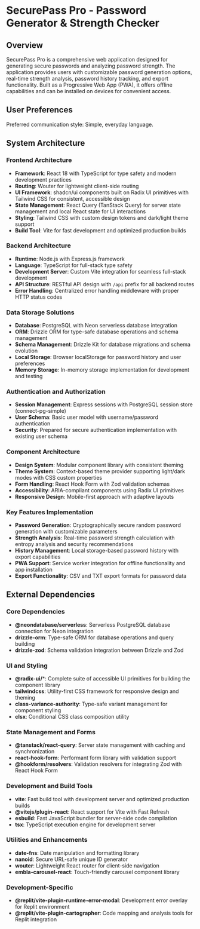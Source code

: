# SecurePass Pro - Password Generator & Strength Checker

## Overview

SecurePass Pro is a comprehensive web application designed for generating secure passwords and analyzing password strength. The application provides users with customizable password generation options, real-time strength analysis, password history tracking, and export functionality. Built as a Progressive Web App (PWA), it offers offline capabilities and can be installed on devices for convenient access.

## User Preferences

Preferred communication style: Simple, everyday language.

## System Architecture

### Frontend Architecture
- **Framework**: React 18 with TypeScript for type safety and modern development practices
- **Routing**: Wouter for lightweight client-side routing
- **UI Framework**: shadcn/ui components built on Radix UI primitives with Tailwind CSS for consistent, accessible design
- **State Management**: React Query (TanStack Query) for server state management and local React state for UI interactions
- **Styling**: Tailwind CSS with custom design tokens and dark/light theme support
- **Build Tool**: Vite for fast development and optimized production builds

### Backend Architecture
- **Runtime**: Node.js with Express.js framework
- **Language**: TypeScript for full-stack type safety
- **Development Server**: Custom Vite integration for seamless full-stack development
- **API Structure**: RESTful API design with `/api` prefix for all backend routes
- **Error Handling**: Centralized error handling middleware with proper HTTP status codes

### Data Storage Solutions
- **Database**: PostgreSQL with Neon serverless database integration
- **ORM**: Drizzle ORM for type-safe database operations and schema management
- **Schema Management**: Drizzle Kit for database migrations and schema evolution
- **Local Storage**: Browser localStorage for password history and user preferences
- **Memory Storage**: In-memory storage implementation for development and testing

### Authentication and Authorization
- **Session Management**: Express sessions with PostgreSQL session store (connect-pg-simple)
- **User Schema**: Basic user model with username/password authentication
- **Security**: Prepared for secure authentication implementation with existing user schema

### Component Architecture
- **Design System**: Modular component library with consistent theming
- **Theme System**: Context-based theme provider supporting light/dark modes with CSS custom properties
- **Form Handling**: React Hook Form with Zod validation schemas
- **Accessibility**: ARIA-compliant components using Radix UI primitives
- **Responsive Design**: Mobile-first approach with adaptive layouts

### Key Features Implementation
- **Password Generation**: Cryptographically secure random password generation with customizable parameters
- **Strength Analysis**: Real-time password strength calculation with entropy analysis and security recommendations
- **History Management**: Local storage-based password history with export capabilities
- **PWA Support**: Service worker integration for offline functionality and app installation
- **Export Functionality**: CSV and TXT export formats for password data

## External Dependencies

### Core Dependencies
- **@neondatabase/serverless**: Serverless PostgreSQL database connection for Neon integration
- **drizzle-orm**: Type-safe ORM for database operations and query building
- **drizzle-zod**: Schema validation integration between Drizzle and Zod

### UI and Styling
- **@radix-ui/***: Complete suite of accessible UI primitives for building the component library
- **tailwindcss**: Utility-first CSS framework for responsive design and theming
- **class-variance-authority**: Type-safe variant management for component styling
- **clsx**: Conditional CSS class composition utility

### State Management and Forms
- **@tanstack/react-query**: Server state management with caching and synchronization
- **react-hook-form**: Performant form library with validation support
- **@hookform/resolvers**: Validation resolvers for integrating Zod with React Hook Form

### Development and Build Tools
- **vite**: Fast build tool with development server and optimized production builds
- **@vitejs/plugin-react**: React support for Vite with Fast Refresh
- **esbuild**: Fast JavaScript bundler for server-side code compilation
- **tsx**: TypeScript execution engine for development server

### Utilities and Enhancements
- **date-fns**: Date manipulation and formatting library
- **nanoid**: Secure URL-safe unique ID generator
- **wouter**: Lightweight React router for client-side navigation
- **embla-carousel-react**: Touch-friendly carousel component library

### Development-Specific
- **@replit/vite-plugin-runtime-error-modal**: Development error overlay for Replit environment
- **@replit/vite-plugin-cartographer**: Code mapping and analysis tools for Replit integration